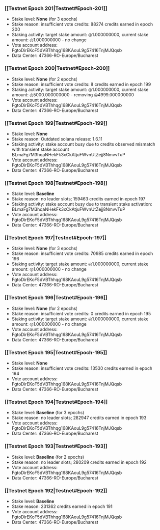 ### [[Testnet Epoch 201|Testnet#Epoch-201]]
* Stake level: **None** (for 3 epochs)
* Stake reason: insufficient vote credits: 88274 credits earned in epoch 200
* Staking activity: target stake amount: ◎1.000000000, current stake amount: ◎1.000000000 - no change
* Vote account address: FgtoDirEKoF5dVBThhqg168KAouL9g57416TnjMJQqsb
* Data Center: 47366-RO-Europe/Bucharest
### [[Testnet Epoch 200|Testnet#Epoch-200]]
* Stake level: **None** (for 2 epochs)
* Stake reason: insufficient vote credits: 8 credits earned in epoch 199
* Staking activity: target stake amount: ◎1.000000000, current stake amount: ◎5000.000000000 - removing ◎4999.000000000
* Vote account address: FgtoDirEKoF5dVBThhqg168KAouL9g57416TnjMJQqsb
* Data Center: 47366-RO-Europe/Bucharest
### [[Testnet Epoch 199|Testnet#Epoch-199]]
* Stake level: **None**
* Stake reason: Outdated solana release: 1.6.11
* Staking activity: stake account busy due to credits observed mismatch with transient stake account BLmaFg7M3hqaNHekFk3xCkAtjuFWvnUtZejj8NmvvTuP
* Vote account address: FgtoDirEKoF5dVBThhqg168KAouL9g57416TnjMJQqsb
* Data Center: 47366-RO-Europe/Bucharest
### [[Testnet Epoch 198|Testnet#Epoch-198]]
* Stake level: **Baseline**
* Stake reason: no leader slots; 159463 credits earned in epoch 197
* Staking activity: stake account busy due to transient stake activation: BLmaFg7M3hqaNHekFk3xCkAtjuFWvnUtZejj8NmvvTuP
* Vote account address: FgtoDirEKoF5dVBThhqg168KAouL9g57416TnjMJQqsb
* Data Center: 47366-RO-Europe/Bucharest
### [[Testnet Epoch 197|Testnet#Epoch-197]]
* Stake level: **None** (for 3 epochs)
* Stake reason: insufficient vote credits: 70985 credits earned in epoch 196
* Staking activity: target stake amount: ◎1.000000000, current stake amount: ◎1.000000000 - no change
* Vote account address: FgtoDirEKoF5dVBThhqg168KAouL9g57416TnjMJQqsb
* Data Center: 47366-RO-Europe/Bucharest
### [[Testnet Epoch 196|Testnet#Epoch-196]]
* Stake level: **None** (for 2 epochs)
* Stake reason: insufficient vote credits: 0 credits earned in epoch 195
* Staking activity: target stake amount: ◎1.000000000, current stake amount: ◎1.000000000 - no change
* Vote account address: FgtoDirEKoF5dVBThhqg168KAouL9g57416TnjMJQqsb
* Data Center: 47366-RO-Europe/Bucharest
### [[Testnet Epoch 195|Testnet#Epoch-195]]
* Stake level: **None**
* Stake reason: insufficient vote credits: 13530 credits earned in epoch 194
* Vote account address: FgtoDirEKoF5dVBThhqg168KAouL9g57416TnjMJQqsb
* Data Center: 47366-RO-Europe/Bucharest
### [[Testnet Epoch 194|Testnet#Epoch-194]]
* Stake level: **Baseline** (for 3 epochs)
* Stake reason: no leader slots; 282947 credits earned in epoch 193
* Vote account address: FgtoDirEKoF5dVBThhqg168KAouL9g57416TnjMJQqsb
* Data Center: 47366-RO-Europe/Bucharest
### [[Testnet Epoch 193|Testnet#Epoch-193]]
* Stake level: **Baseline** (for 2 epochs)
* Stake reason: no leader slots; 280209 credits earned in epoch 192
* Vote account address: FgtoDirEKoF5dVBThhqg168KAouL9g57416TnjMJQqsb
* Data Center: 47366-RO-Europe/Bucharest
### [[Testnet Epoch 192|Testnet#Epoch-192]]
* Stake level: **Baseline**
* Stake reason: 231362 credits earned in epoch 191
* Vote account address: FgtoDirEKoF5dVBThhqg168KAouL9g57416TnjMJQqsb
* Data Center: 47366-RO-Europe/Bucharest